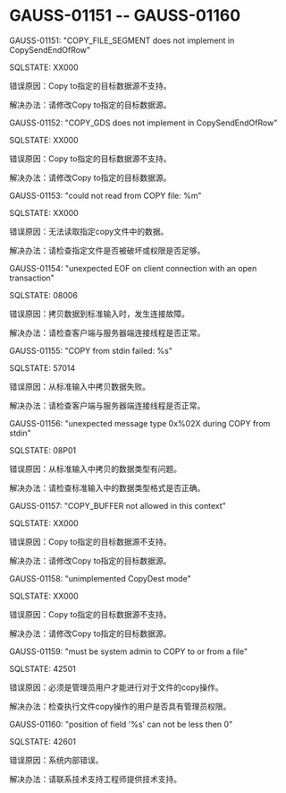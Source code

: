 # GAUSS-01151 -- GAUSS-01160<a name="ZH-CN_TOPIC_0302073706"></a>

GAUSS-01151: "COPY\_FILE\_SEGMENT does not implement in CopySendEndOfRow"

SQLSTATE: XX000

错误原因：Copy to指定的目标数据源不支持。

解决办法：请修改Copy to指定的目标数据源。

GAUSS-01152: "COPY\_GDS does not implement in CopySendEndOfRow"

SQLSTATE: XX000

错误原因：Copy to指定的目标数据源不支持。

解决办法：请修改Copy to指定的目标数据源。

GAUSS-01153: "could not read from COPY file: %m"

SQLSTATE: XX000

错误原因：无法读取指定copy文件中的数据。

解决办法：请检查指定文件是否被破坏或权限是否足够。

GAUSS-01154: "unexpected EOF on client connection with an open transaction"

SQLSTATE: 08006

错误原因：拷贝数据到标准输入时，发生连接故障。

解决办法：请检查客户端与服务器端连接线程是否正常。

GAUSS-01155: "COPY from stdin failed: %s"

SQLSTATE: 57014

错误原因：从标准输入中拷贝数据失败。

解决办法：请检查客户端与服务器端连接线程是否正常。

GAUSS-01156: "unexpected message type 0x%02X during COPY from stdin"

SQLSTATE: 08P01

错误原因：从标准输入中拷贝的数据类型有问题。

解决办法：请检查标准输入中的数据类型格式是否正确。

GAUSS-01157: "COPY\_BUFFER not allowed in this context"

SQLSTATE: XX000

错误原因：Copy to指定的目标数据源不支持。

解决办法：请修改Copy to指定的目标数据源。

GAUSS-01158: "unimplemented CopyDest mode"

SQLSTATE: XX000

错误原因：Copy to指定的目标数据源不支持。

解决办法：请修改Copy to指定的目标数据源。

GAUSS-01159: "must be system admin to COPY to or from a file"

SQLSTATE: 42501

错误原因：必须是管理员用户才能进行对于文件的copy操作。

解决办法：检查执行文件copy操作的用户是否具有管理员权限。

GAUSS-01160: "position of field '%s' can not be less then 0"

SQLSTATE: 42601

错误原因：系统内部错误。

解决办法：请联系技术支持工程师提供技术支持。
